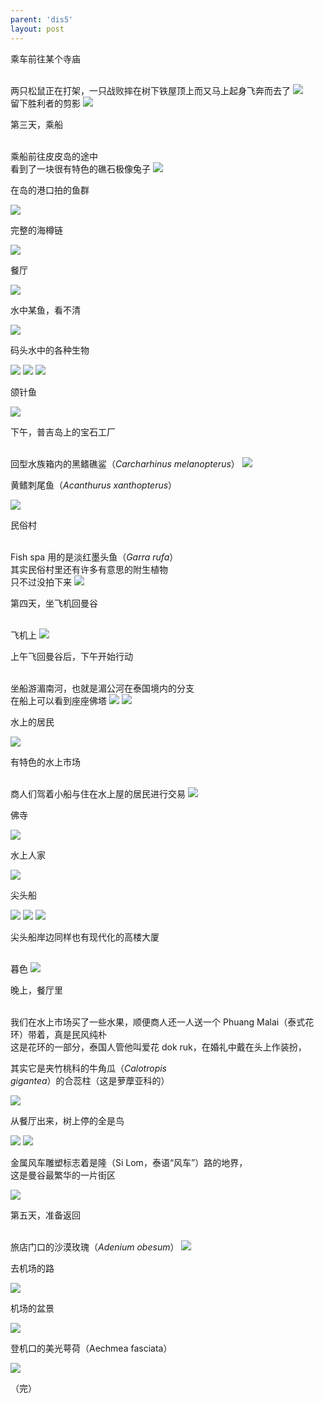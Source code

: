 ```yaml
---
parent: 'dis5'
layout: post
---
```

乘车前往某个寺庙

<br>
两只松鼠正在打架，一只战败摔在树下铁屋顶上而又马上起身飞奔而去了

<img class='disc' src='https://i.postimg.cc/2SMZCy9W/40.jpg'>

<br>
留下胜利者的剪影

<img class='disc' src='https://i.postimg.cc/XYp5MdL3/41.jpg'>

第三天，乘船

<br>
乘船前往皮皮岛的途中

<br>
看到了一块很有特色的礁石极像兔子

<img class='disc' src='https://i.postimg.cc/VNtbvw2V/42.jpg'>



在岛的港口拍的鱼群

<img class='disc' src='https://i.postimg.cc/rsfD3wtK/45.jpg'>



完整的海樽链

<img class='disc' src='https://i.postimg.cc/6qW7Mvqk/46.jpg'>



餐厅

<img class='disc' src='https://i.postimg.cc/05nKbcHP/47.jpg'>

水中某鱼，看不清

<img class='disc' src='https://i.postimg.cc/L6sYfLrf/48.jpg'>



码头水中的各种生物

<img class='disc' src='https://i.postimg.cc/JzDsYm7z/49.jpg'>

<img class='disc' src='https://i.postimg.cc/wTbtk3pr/50.jpg'>

<img class='disc' src='https://i.postimg.cc/q72z0L3f/51.jpg'>

颌针鱼

<img class='disc' src='https://i.postimg.cc/nhyC65MY/52.jpg'>

下午，普吉岛上的宝石工厂

<br>
回型水族箱内的黑鳍礁鲨（<i>Carcharhinus melanopterus</i>）

<img class='disc' src='https://i.postimg.cc/85DsC6R7/53.jpg'>

黄鳍刺尾鱼（<i>Acanthurus xanthopterus</i>）

<img class='disc' src='https://i.postimg.cc/LXT5g8DN/54.jpg'>

民俗村

<br>
Fish spa 用的是淡红墨头鱼（<i>Garra rufa</i>）

<br>
其实民俗村里还有许多有意思的附生植物

<br>
只不过没拍下来

<img class='disc' src='https://i.postimg.cc/5y20BWk1/55.jpg'>

第四天，坐飞机回曼谷

<br>
飞机上

<img class='disc' src='https://i.postimg.cc/fyqb5q6d/56.jpg'>

上午飞回曼谷后，下午开始行动

<br>
坐船游湄南河，也就是湄公河在泰国境内的分支

<br>
在船上可以看到座座佛塔

<img class='disc' src='https://i.postimg.cc/X7hJChKS/58.jpg'>

<img class='disc' src='https://i.postimg.cc/pXyryxFJ/59.jpg'>

水上的居民

<img class='disc' src='https://i.postimg.cc/wjmBcVFt/60.jpg'>

有特色的水上市场

<br>
商人们驾着小船与住在水上屋的居民进行交易

<img class='disc' src='https://i.postimg.cc/bvfw6tFm/61.jpg'>

佛寺

<img class='disc' src='https://i.postimg.cc/QMgxvd2h/62.jpg'>

水上人家

<img class='disc' src='https://i.postimg.cc/nz0VcwVW/63.jpg'>

尖头船

<img class='disc' src='https://i.postimg.cc/L559qBn8/64.jpg'>

<img class='disc' src='https://i.postimg.cc/tJcXFZxt/65.jpg'>

<img class='disc' src='https://i.postimg.cc/9F4XCp6x/66.jpg'>

尖头船岸边同样也有现代化的高楼大厦

<br>
暮色

<img class='disc' src='https://i.postimg.cc/J7Y7fg2D/67.jpg'>

晚上，餐厅里

<br>
我们在水上市场买了一些水果，顺便商人还一人送一个 Phuang Malai（泰式花环）带着，真是民风纯朴

<br>
这是花环的一部分，泰国人管他叫爱花 dok ruk，在婚礼中戴在头上作装扮，

<br>

其实它是夹竹桃科的牛角瓜（<i>Calotropis gigantea</i>）的合蕊柱（这是萝藦亚科的）

<img class='disc' src='https://i.postimg.cc/dVrqT0tr/68.jpg'>

从餐厅出来，树上停的全是鸟

<img class='disc' src='https://i.postimg.cc/vHpYBnMG/69.jpg'>

<img class='disc' src='https://i.postimg.cc/k5yqfhS5/70.jpg'>

金属风车雕塑标志着是隆（Si Lom，泰语“风车”）路的地界，
<br>
这是曼谷最繁华的一片街区

<img class='disc' src='https://i.postimg.cc/tTCyftdN/71.jpg'>

第五天，准备返回

<br>
旅店门口的沙漠玫瑰（<i>Adenium obesum</i>）

<img class='disc' src='https://i.postimg.cc/Dzh7QK8D/72.jpg'>

去机场的路

<img class='disc' src='https://i.postimg.cc/prmvVW69/73.jpg'>

机场的盆景

<img class='disc' src='https://i.postimg.cc/nzRZtj0b/74.jpg'>

登机口的美光萼荷（Aechmea fasciata）

<img class='disc' src='https://i.postimg.cc/7hjkfFFK/75.jpg'>

（完）
